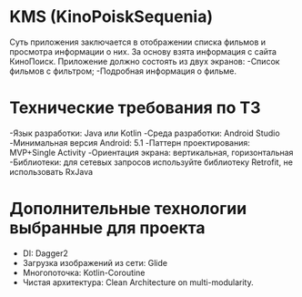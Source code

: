 # KMS (KinoPoiskSequenia)
Суть приложения заключается в отображении списка фильмов и просмотра информации о них. За основу взята информация с сайта КиноПоиск.
Приложение должно состоять из двух экранов:
-Список фильмов с фильтром;
-Подробная информация о фильме.


# Технические требования по ТЗ
-Язык разработки: Java или Kotlin
-Среда разработки: Android Studio
-Минимальная версия Android: 5.1
-Паттерн проектирования: MVP+Single Activity
-Ориентация экрана: вертикальная, горизонтальная
-Библиотеки: для сетевых запросов используйте библиотеку Retrofit, не использовать RxJava

# Дополнительные технологии выбранные для проекта
- DI: Dagger2
- Загрузка изображений из сети: Glide
- Многопоточка: Kotlin-Coroutine
- Чистая архитектура: Clean Architecture on multi-modularity.